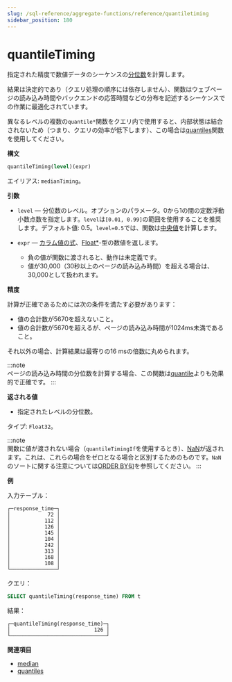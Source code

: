 ```yaml
---
slug: /sql-reference/aggregate-functions/reference/quantiletiming
sidebar_position: 180
---
```


# quantileTiming

指定された精度で数値データのシーケンスの[分位数](https://en.wikipedia.org/wiki/Quantile)を計算します。

結果は決定的であり（クエリ処理の順序には依存しません）、関数はウェブページの読み込み時間やバックエンドの応答時間などの分布を記述するシーケンスでの作業に最適化されています。

異なるレベルの複数の`quantile*`関数をクエリ内で使用すると、内部状態は結合されないため（つまり、クエリの効率が低下します）、この場合は[quantiles](../../../sql-reference/aggregate-functions/reference/quantiles.md#quantiles)関数を使用してください。

**構文**

``` sql
quantileTiming(level)(expr)
```

エイリアス: `medianTiming`。

**引数**

- `level` — 分位数のレベル。オプションのパラメータ。0から1の間の定数浮動小数点数を指定します。`level`は`[0.01, 0.99]`の範囲を使用することを推奨します。デフォルト値: 0.5。`level=0.5`では、関数は[中央値](https://en.wikipedia.org/wiki/Median)を計算します。

- `expr` — [カラム値の式](../../../sql-reference/syntax.md#syntax-expressions)、[Float\*](../../../sql-reference/data-types/float.md)-型の数値を返します。

    - 負の値が関数に渡されると、動作は未定義です。
    - 値が30,000（30秒以上のページの読み込み時間）を超える場合は、30,000として扱われます。

**精度**

計算が正確であるためには次の条件を満たす必要があります：

- 値の合計数が5670を超えないこと。
- 値の合計数が5670を超えるが、ページの読み込み時間が1024ms未満であること。

それ以外の場合、計算結果は最寄りの16 msの倍数に丸められます。

:::note    
ページの読み込み時間の分位数を計算する場合、この関数は[quantile](../../../sql-reference/aggregate-functions/reference/quantile.md#quantile)よりも効果的で正確です。
:::

**返される値**

- 指定されたレベルの分位数。

タイプ: `Float32`。

:::note    
関数に値が渡されない場合（`quantileTimingIf`を使用するとき）、[NaN](../../../sql-reference/data-types/float.md#data_type-float-nan-inf)が返されます。これは、これらの場合をゼロとなる場合と区別するためのものです。`NaN`のソートに関する注意については[ORDER BY句](../../../sql-reference/statements/select/order-by.md#select-order-by)を参照してください。
:::

**例**

入力テーブル：

``` text
┌─response_time─┐
│            72 │
│           112 │
│           126 │
│           145 │
│           104 │
│           242 │
│           313 │
│           168 │
│           108 │
└───────────────┘
```

クエリ：

``` sql
SELECT quantileTiming(response_time) FROM t
```

結果：

``` text
┌─quantileTiming(response_time)─┐
│                           126 │
└───────────────────────────────┘
```

**関連項目**

- [median](../../../sql-reference/aggregate-functions/reference/median.md#median)
- [quantiles](../../../sql-reference/aggregate-functions/reference/quantiles.md#quantiles)
